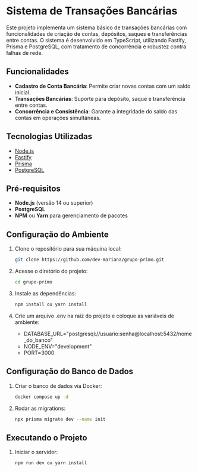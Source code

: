 # Sistema de Transações Bancárias

Este projeto implementa um sistema básico de transações bancárias com funcionalidades de criação de contas, depósitos, saques e transferências entre contas. O sistema é desenvolvido em TypeScript, utilizando Fastify, Prisma e PostgreSQL, com tratamento de concorrência e robustez contra falhas de rede.

## Funcionalidades

- **Cadastro de Conta Bancária**: Permite criar novas contas com um saldo inicial.
- **Transações Bancárias**: Suporte para depósito, saque e transferência entre contas.
- **Concorrência e Consistência**: Garante a integridade do saldo das contas em operações simultâneas.

## Tecnologias Utilizadas

- [Node.js](https://nodejs.org/)
- [Fastify](https://www.fastify.io/)
- [Prisma](https://www.prisma.io/)
- [PostgreSQL](https://www.postgresql.org/)

## Pré-requisitos

- **Node.js** (versão 14 ou superior)
- **PostgreSQL**
- **NPM** ou **Yarn** para gerenciamento de pacotes

## Configuração do Ambiente

1. Clone o repositório para sua máquina local:

   ```bash
   git clone https://github.com/dev-mariana/grupo-primo.git
   ```

2. Acesse o diretório do projeto:

   ```bash
   cd grupo-primo
   ```

3. Instale as dependências:

   ```bash
   npm install ou yarn install
   ```

4. Crie um arquivo .env na raiz do projeto e coloque as variáveis de ambiente:

   - DATABASE_URL="postgresql://usuario:senha@localhost:5432/nome_do_banco"
   - NODE_ENV="development"
   - PORT=3000

## Configuração do Banco de Dados

1. Criar o banco de dados via Docker:

   ```bash
   docker compose up -d
   ```

2. Rodar as migrations:

   ```bash
   npx prisma migrate dev --name init
   ```

## Executando o Projeto

1. Iniciar o servidor:

   ```bash
   npm run dev ou yarn install
   ```
